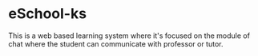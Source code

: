 # eSchool-ks
 This is a web based learning system where it's focused on the module of chat where the student can communicate with professor or tutor.
